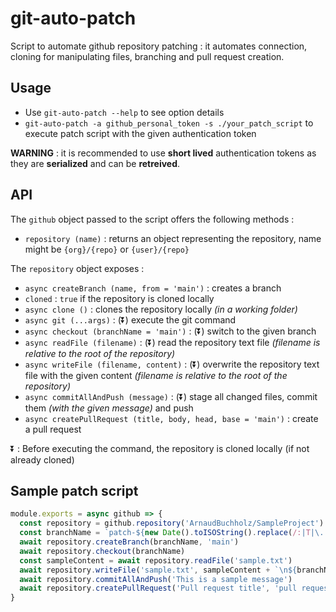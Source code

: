# git-auto-patch

Script to automate github repository patching : it automates connection, cloning for manipulating files, branching and pull request creation.

## Usage

* Use `git-auto-patch --help` to see option details
* `git-auto-patch -a github_personal_token -s ./your_patch_script` to execute patch script with the given authentication token

**WARNING** : it is recommended to use **short lived** authentication tokens as they are **serialized** and can be **retreived**.

## API

The `github` object passed to the script offers the following methods :
* `repository (name)` : returns an object representing the repository, name might be `{org}/{repo}` or `{user}/{repo}`

The `repository` object exposes :
* `async createBranch (name, from = 'main')` : creates a branch
* `cloned` : `true` if the repository is cloned locally
* `async clone ()` : clones the repository locally *(in a working folder)*
* `async git (...args)` : (⏬) execute the git command
* `async checkout (branchName = 'main')` : (⏬) switch to the given branch
* `async readFile (filename)` : (⏬) read the repository text file *(filename is relative to the root of the repository)*
* `async writeFile (filename, content)` : (⏬) overwrite the repository text file with the given content *(filename is relative to the root of the repository)*
* `async commitAllAndPush (message)` : (⏬) stage all changed files, commit them *(with the given message)* and push
* `async createPullRequest (title, body, head, base = 'main')` : create a pull request

⏬ : Before executing the command, the repository is cloned locally (if not already cloned)

## Sample patch script

```javascript
module.exports = async github => {
  const repository = github.repository('ArnaudBuchholz/SampleProject')
  const branchName = `patch-${new Date().toISOString().replace(/:|T|\.|z/ig, '')}`
  await repository.createBranch(branchName, 'main')
  await repository.checkout(branchName)
  const sampleContent = await repository.readFile('sample.txt')
  await repository.writeFile('sample.txt', sampleContent + `\n${branchName}`)
  await repository.commitAllAndPush('This is a sample message')
  await repository.createPullRequest('Pull request title', 'pull request description', branchName, 'main')
}
```
